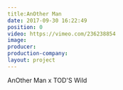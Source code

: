 ```yaml
---
title:AnOther Man
date: 2017-09-30 16:22:49
position: 0
video: https://vimeo.com/236238854
image:
producer:
production-company:
layout: project
---
```


AnOther Man x TOD'S
Wild